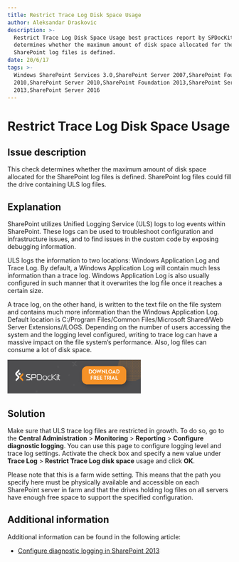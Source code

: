 ```yaml
---
title: Restrict Trace Log Disk Space Usage
author: Aleksandar Draskovic
description: >-
  Restrict Trace Log Disk Space Usage best practices report by SPDocKit
  determines whether the maximum amount of disk space allocated for the
  SharePoint log files is defined.
date: 20/6/17
tags: >-
  Windows SharePoint Services 3.0,SharePoint Server 2007,SharePoint Foundation
  2010,SharePoint Server 2010,SharePoint Foundation 2013,SharePoint Server
  2013,SharePoint Server 2016
---
```


# Restrict Trace Log Disk Space Usage

## Issue description

This check determines whether the maximum amount of disk space allocated for the SharePoint log files is defined. SharePoint log files could fill the drive containing ULS log files.

## Explanation

SharePoint utilizes Unified Logging Service \(ULS\) logs to log events within SharePoint. These logs can be used to troubleshoot configuration and infrastructure issues, and to find issues in the custom code by exposing debugging information.

ULS logs the information to two locations: Windows Application Log and Trace Log. By default, a Windows Application Log will contain much less information than a trace log. Windows Application Log is also usually configured in such manner that it overwrites the log file once it reaches a certain size.

A trace log, on the other hand, is written to the text file on the file system and contains much more information than the Windows Application Log. Default location is C:/Program Files/Common Files/Microsoft Shared/Web Server Extensions//LOGS. Depending on the number of users accessing the system and the logging level configured, writing to trace log can have a massive impact on the file system’s performance. Also, log files can consume a lot of disk space.

[![Download SPDocKit](../.gitbook/assets/spdockit_download.png)](http://bit.ly/2US0Zna)

## Solution

Make sure that ULS trace log files are restricted in growth. To do so, go to the **Central Administration** &gt; **Monitoring** &gt; **Reporting** &gt; **Configure diagnostic logging**. You can use this page to configure logging level and trace log settings. Activate the check box and specify a new value under **Trace Log** &gt; **Restrict Trace Log disk space** usage and click **OK**.

Please note that this is a farm wide setting. This means that the path you specify here must be physically available and accessible on each SharePoint server in farm and that the drives holding log files on all servers have enough free space to support the specified configuration.

## Additional information

Additional information can be found in the following article:

* [Configure diagnostic logging in SharePoint 2013](https://technet.microsoft.com/en-us/library/ee748656.aspx)

